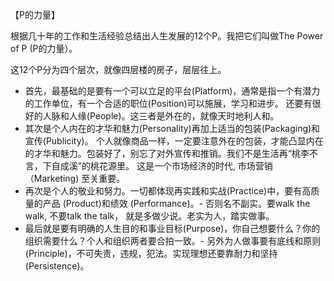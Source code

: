 【P的力量】

根据几十年的工作和生活经验总结出人生发展的12个P。我把它们叫做The Power of P (P的力量）。

这12个P分为四个层次，就像四层楼的房子，层层往上。
- 首先，最基础的是要有一个可以立足的平台(Platform)，通常是指一个有潜力的工作单位，有一个合适的职位(Position)可以施展，学习和进步。
还要有很好的人脉和人缘(People)。这三者是外在的，就像天时地利人和。
- 其次是个人内在的才华和魅力(Personality)再加上适当的包装(Packaging)和宣传(Publicity)。
个人就像商品一样，一定要注意外在的包装，才能凸显内在的才华和魅力。包装好了，别忘了对外宣传和推销。我们不是生活再“桃李不言，下自成溪”的桃花源里。
这是一个市场经济的时代, 市场营销（Marketing) 至关重要。
-	再次是个人的敬业和努力。一切都体现再实践和实战(Practice)中，要有高质量的产品 (Product)和绩效 (Performance)。-	否则名不副实。要walk the walk, 不要talk the talk， 就是多做少说。老实为人，踏实做事。
-	最后就是要有明确的人生目的和事业目标(Purpose)，你自己想要什么？你的组织需要什么？个人和组织两者要合拍一致。-	另外为人做事要有底线和原则(Principle)，不可失责，违规，犯法。实现理想还要靠耐力和坚持 (Persistence)。 
